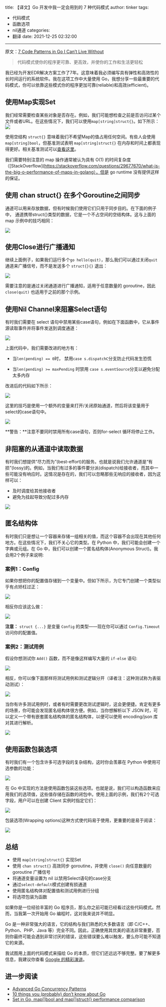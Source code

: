 title: 【译文】Go 开发中我一定会用到的 7 种代码模式
author: tinker
tags:
  - 代码模式
  - 函数选项
  - nil通道
categories:
  - 翻译
date: 2021-12-25 02:32:00
---
原文：[7 Code Patterns in Go I Can’t Live Without](https://betterprogramming.pub/7-code-patterns-in-go-i-cant-live-without-f46f72f58c4b)

> 代码模式使你的程序更可靠、更高效，并使你的工作和生活更轻松

我已经为开发EDR解决方案工作了7年。这意味着我必须编写具有弹性和高效性的长时间运行的系统软件。我在这项工作中大量使用 Go，我想分享一些最重要的代码模式，你可以依靠这些模式你的程序更加可靠(reliable)和高效(efficient)。

## 使用Map实现Set

我们经常需要检查某些对象是否存在。例如，我们可能想检查之前是否访问过某个文件或者URL。在这些情况下，我们可以使用`map[string]struct{}`。如下所示：
![](https://static.cyub.vip/images/202112/code_pattern1.png)

使用空结构 `struct{}` 意味着我们不希望Map的值占用任何空间。有些人会使用 `map[string]bool`，但基准测试表明 `map[string]struct{}` 在内存和时间上都表现得更好。相关基准测试可以[查看这里](https://itnext.io/set-in-go-map-bool-and-map-struct-performance-comparison-5315b4b107b)。

<!--more-->

我们需要特别注意的 map 操作通常被认为具有 O(1) 的时间复杂度（[StackOverflow](https://stackoverflow.com/questions/29677670/what-is-the-big-o-performance-of-maps-in-golang），但是 go runtime 没有提供这样的保证。


## 使用 chan struct{} 在多个Goroutine之间同步 

通道可以用来存放数据，但有时候我们使用它们只用于同步目的。在下面的例子中， 通道携带struct{}类型的数据，它是一个不占空间的空结构体。这与上面的 map 示例中的技巧相同：

![](https://static.cyub.vip/images/202112/code_pattern2.png)

## 使用Close进行广播通知

继续上面例子，如果我们运行多个`go hello(quit)`，那么我们可以通过关闭`quit`通道来广播信号，而不是发送多个 `struct{}{}` 退出：

![](https://static.cyub.vip/images/202112/code_pattern3.png)


需要注意的是通过关闭通道进行广播通知，适用于任意数量的 goroutine，因此 `close(quit)` 也适用于之前的那个示例。

## 使用Nil Channel来阻塞Select语句

有时我们需要在 select 语句中禁用某些case语句，例如在下面函数中，它从事件源读取事件并将事件发送到调度通道：

![](https://static.cyub.vip/images/202112/code_pattern4.png)

上面代码中，我们需要改进的地方有：

- 当`len(pending) == 0`时， 禁用`case s.dispatchC`分支防止代码发生恐慌

- 当`len(pending) >= maxPending` 时禁用 `case s.eventSource`分支以避免分配太多内存


改进后的代码如下所示：

![](https://static.cyub.vip/images/202112/code_pattern5.png)

这里的技巧是使用一个额外的变量来打开/关闭原始通道，然后将该变量用于select的case语句中。

![](https://static.cyub.vip/images/202112/code_pattern6.png)


**警告：**注意不要同时禁用所有case语句，否则for-select 循环将停止工作。


## 非阻塞的从通道中读取数据

有时我们想提供“尽力而为”(best-effort)的服务。也就是说我们允许通道是“有损”(lossy)的。例如，当我们有过多的事件要分派(dispatch)给接收者，而其中一些可能没有响应时。这情况是存在的，我们可以忽略那些无响应的接收者，因为这样可以：

- 及时调度给其他接收者
- 避免为挂起导致分配过多内存


![](https://static.cyub.vip/images/202112/code_pattern7.png)

## 匿名结构体

有时我们只是想让一个容器来存储一组相关的值，而这个容器不会出现在其他任何地方。在这些情况下，我们不关心它的类型。在 Python 中，我们可能会创建一个字典或元组。在 Go 中，我们可以创建一个匿名结构体(Anonymous Struct)。我会用2个例子来说明:

### 案例1：Config

如果你想把你的配置值存储到一个变量中。但如下所示，为它专门创建一个类型似乎有点矫枉过正：

![](https://static.cyub.vip/images/202112/code_pattern8.png)


相反你应该这么做：

![](https://static.cyub.vip/images/202112/code_pattern9.png)

**注意：** `struct {...}` 是变量 `Config` 的类型——现在你可以通过 `Config.Timeout` 访问你的配置值。

### 案例2：测试用例

假设你想测试你 `Add()` 函数，而不是像这样编写大量的 `if-else` 语句:

![](https://static.cyub.vip/images/202112/code_pattern10.png)

相反，你可以像下面那样将测试用例和测试逻辑分开（译者注：这种测试称为表驱动测试）：

![](https://static.cyub.vip/images/202112/code_pattern11.png)

当你有许多测试用例时，或者有时需要更改测试逻辑时，这会更便捷。肯定有更多的场景，你可能会发现匿名结构体很方便。例如，当你想解析以下 JSON 时，可以定义一个带有嵌套匿名结构体的匿名结构体，以便可以使用 encoding/json 库对其进行解析。

![](https://static.cyub.vip/images/202112/code_pattern12.png)

## 使用函数包装选项

有时我们有一个包含许多可选字段的复杂结构，这时你会羡慕在 Python 中使用可选参数的功能：


![](https://static.cyub.vip/images/202112/code_pattern13.png)

在 Go 中实现的方法是使用函数包装这些选项。也就是说，我们可以构造函数来应用我们的选项值，这些值存储在函数的闭包中。使用上面的示例，我们有2个可选字段，用户可以在创建 Client 实例时指定它们：

![](https://static.cyub.vip/images/202112/code_pattern14.png)


包装选项(Wrapping options)这种方式使代码易于使用，更重要的是易于阅读：

![](https://static.cyub.vip/images/202112/code_pattern15.png)

## 总结

- 使用 `map[string]struct{}` 实现Set
- 使用 `chan struct{}` 高效同步 goroutine，并使用 `close()` 向任意数量的 goroutine 广播信号
- 将通道变量设置为 nil 以禁用Select语句的case分支
- 通过`select-default`模式创建有损通道
- 使用匿名结构体对配置值和测试用例进行分组
- 将选项包装为函数


如果你是一位经验丰富的 Go 程序员，那么你之前可能已经看过这些代码模式。然而，当我第一次开始用 Go 编程时，这对我来说并不明显。

Go 是一种非常强大的语言，它的结构与我们熟悉的大多数语言（即 C/C++、Python、PHP、Java 等）完全不同。因此，正确使用其优美的语法非常重要，否则你最终可能会遇到非常讨厌的错误，这些错误要么难以触发，要么你可能不知道它的来源。

我试图用上面的代码模式来描绘 Go 的本质，但它们还远远不够完整。要了解更多信息，我建议你查看 [Google 的精彩演讲](https://talks.golang.org/)。

## 进一步阅读

- [Advanced Go Concurrency Patterns](https://talks.golang.org/2013/advconc.slide#1)
- [10 things you (probably) don’t know about Go](https://talks.golang.org/2012/10things.slide#1)
- [Set in Go, map[]bool and map[]struct{} performance comparison](https://itnext.io/set-in-go-map-bool-and-map-struct-performance-comparison-5315b4b107b)
